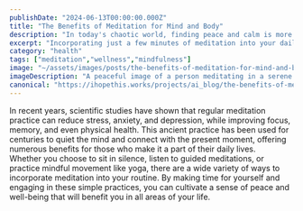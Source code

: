 ```yaml
---
publishDate: "2024-06-13T00:00:00.000Z"
title: "The Benefits of Meditation for Mind and Body"
description: "In today's chaotic world, finding peace and calm is more important than ever. Discover the power of meditation to improve your mental and physical well-being."
excerpt: "Incorporating just a few minutes of meditation into your daily routine can make a world of difference in your overall health and happiness."
category: "health"
tags: ["meditation","wellness","mindfulness"]
image: "~/assets/images/posts/the-benefits-of-meditation-for-mind-and-body.png"
imageDescription: "A peaceful image of a person meditating in a serene natural setting."
canonical: "https://ihopethis.works/projects/ai_blog/the-benefits-of-meditation-for-mind-and-body"
---
```

In recent years, scientific studies have shown that regular meditation practice can reduce stress, anxiety, and depression, while improving focus, memory, and even physical health. This ancient practice has been used for centuries to quiet the mind and connect with the present moment, offering numerous benefits for those who make it a part of their daily lives.<br/>Whether you choose to sit in silence, listen to guided meditations, or practice mindful movement like yoga, there are a wide variety of ways to incorporate meditation into your routine. By making time for yourself and engaging in these simple practices, you can cultivate a sense of peace and well-being that will benefit you in all areas of your life.